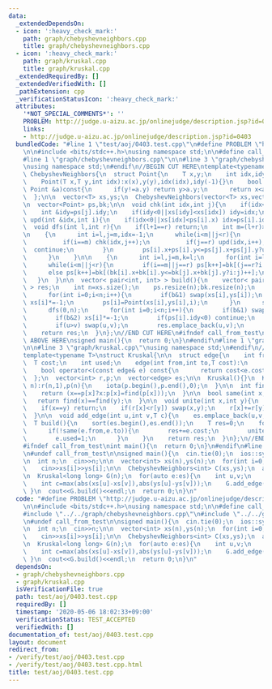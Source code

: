 ```yaml
---
data:
  _extendedDependsOn:
  - icon: ':heavy_check_mark:'
    path: graph/chebyshevneighbors.cpp
    title: graph/chebyshevneighbors.cpp
  - icon: ':heavy_check_mark:'
    path: graph/kruskal.cpp
    title: graph/kruskal.cpp
  _extendedRequiredBy: []
  _extendedVerifiedWith: []
  _pathExtension: cpp
  _verificationStatusIcon: ':heavy_check_mark:'
  attributes:
    '*NOT_SPECIAL_COMMENTS*': ''
    PROBLEM: http://judge.u-aizu.ac.jp/onlinejudge/description.jsp?id=0403
    links:
    - http://judge.u-aizu.ac.jp/onlinejudge/description.jsp?id=0403
  bundledCode: "#line 1 \"test/aoj/0403.test.cpp\"\n#define PROBLEM \"http://judge.u-aizu.ac.jp/onlinejudge/description.jsp?id=0403\"\
    \n\n#include <bits/stdc++.h>\nusing namespace std;\n\n#define call_from_test\n\
    #line 1 \"graph/chebyshevneighbors.cpp\"\n\n#line 3 \"graph/chebyshevneighbors.cpp\"\
    \nusing namespace std;\n#endif\n//BEGIN CUT HERE\ntemplate<typename T>\nstruct\
    \ ChebyshevNeighbors{\n  struct Point{\n    T x,y;\n    int idx,idy;\n    Point(){}\n\
    \    Point(T x,T y,int idx):x(x),y(y),idx(idx),idy(-1){}\n    bool operator<(const\
    \ Point &a)const{\n      if(y!=a.y) return y>a.y;\n      return x<a.x;\n    }\n\
    \  };\n\n  vector<T> xs,ys;\n  ChebyshevNeighbors(vector<T> xs,vector<T> ys):xs(xs),ys(ys){}\n\
    \n  vector<Point> ps,bk;\n\n  void chk(int idx,int j){\n    if(idx<0) return;\n\
    \    int &idy=ps[j].idy;\n    if(idy<0||xs[idy]<xs[idx]) idy=idx;\n  }\n\n  void\
    \ upd(int &idx,int i){\n    if(idx<0||xs[idx]<ps[i].x) idx=ps[i].idx;\n  }\n\n\
    \  void dfs(int l,int r){\n    if(l+1==r) return;\n    int m=(l+r)>>1;\n    dfs(l,m);dfs(m,r);\n\
    \n    {\n      int i=l,j=m,idx=-1;\n      while(i<m||j<r){\n        if(i==m||j==r){\n\
    \          if(i==m) chk(idx,j++);\n          if(j==r) upd(idx,i++);\n        \
    \  continue;\n        }\n        ps[i].x+ps[i].y<=ps[j].x+ps[j].y?upd(idx,i++):chk(idx,j++);\n\
    \      }\n    }\n\n    {\n      int i=l,j=m,k=l;\n      for(int i=l;i<r;i++) bk[i]=ps[i];\n\
    \      while(i<m||j<r){\n        if(i==m||j==r) ps[k++]=bk[(j==r?i:j)++];\n  \
    \      else ps[k++]=bk[(bk[i].x+bk[i].y<=bk[j].x+bk[j].y?i:j)++];\n      }\n \
    \   }\n  }\n\n  vector< pair<int, int> > build(){\n    vector< pair<int, int>\
    \ > res;\n    int n=xs.size();\n    ps.resize(n);bk.resize(n);\n    for(int b=0;b<4;b++){\n\
    \      for(int i=0;i<n;i++){\n        if(b&1) swap(xs[i],ys[i]);\n        if(b&2)\
    \ xs[i]*=-1;\n        ps[i]=Point(xs[i],ys[i],i);\n      }\n      sort(ps.begin(),ps.end());\n\
    \      dfs(0,n);\n      for(int i=0;i<n;i++){\n        if(b&1) swap(xs[i],ys[i]);\n\
    \        if(b&2) xs[i]*=-1;\n        if(ps[i].idy<0) continue;\n        int u=ps[i].idx,v=ps[i].idy;\n\
    \        if(u>v) swap(u,v);\n        res.emplace_back(u,v);\n      }\n    }\n\
    \    return res;\n  }\n};\n//END CUT HERE\n#ifndef call_from_test\n\n//INSERT\
    \ ABOVE HERE\nsigned main(){\n  return 0;\n}\n#endif\n#line 1 \"graph/kruskal.cpp\"\
    \n\n#line 3 \"graph/kruskal.cpp\"\nusing namespace std;\n#endif\n//BEGIN CUT HERE\n\
    template<typename T>\nstruct Kruskal{\n\n  struct edge{\n    int from,to;\n  \
    \  T cost;\n    int used;\n    edge(int from,int to,T cost):\n      from(from),to(to),cost(cost),used(0){}\n\
    \    bool operator<(const edge& e) const{\n      return cost<e.cost;\n    }\n\
    \  };\n  vector<int> r,p;\n  vector<edge> es;\n\n  Kruskal(){}\n  Kruskal(int\
    \ n):r(n,1),p(n){\n    iota(p.begin(),p.end(),0);\n  }\n\n  int find(int x){\n\
    \    return (x==p[x]?x:p[x]=find(p[x]));\n  }\n\n  bool same(int x,int y){\n \
    \   return find(x)==find(y);\n  }\n\n  void unite(int x,int y){\n    x=find(x);y=find(y);\n\
    \    if(x==y) return;\n    if(r[x]<r[y]) swap(x,y);\n    r[x]+=r[y];\n    p[y]=x;\n\
    \  }\n\n  void add_edge(int u,int v,T c){\n    es.emplace_back(u,v,c);\n  }\n\n\
    \  T build(){\n    sort(es.begin(),es.end());\n    T res=0;\n    for(auto &e:es){\n\
    \      if(!same(e.from,e.to)){\n        res+=e.cost;\n        unite(e.from,e.to);\n\
    \        e.used=1;\n      }\n    }\n    return res;\n  }\n};\n//END CUT HERE\n\
    #ifndef call_from_test\nint main(){\n  return 0;\n}\n#endif\n#line 9 \"test/aoj/0403.test.cpp\"\
    \n#undef call_from_test\n\nsigned main(){\n  cin.tie(0);\n  ios::sync_with_stdio(0);\n\
    \n  int n;\n  cin>>n;\n\n  vector<int> xs(n),ys(n);\n  for(int i=0;i<n;i++)\n\
    \    cin>>xs[i]>>ys[i];\n\n  ChebyshevNeighbors<int> C(xs,ys);\n  auto es=C.build();\n\
    \n  Kruskal<long long> G(n);\n  for(auto e:es){\n    int u,v;\n    tie(u,v)=e;\n\
    \    int c=max(abs(xs[u]-xs[v]),abs(ys[u]-ys[v]));\n    G.add_edge(u,v,c);\n \
    \ }\n  cout<<G.build()<<endl;\n  return 0;\n}\n"
  code: "#define PROBLEM \"http://judge.u-aizu.ac.jp/onlinejudge/description.jsp?id=0403\"\
    \n\n#include <bits/stdc++.h>\nusing namespace std;\n\n#define call_from_test\n\
    #include \"../../graph/chebyshevneighbors.cpp\"\n#include \"../../graph/kruskal.cpp\"\
    \n#undef call_from_test\n\nsigned main(){\n  cin.tie(0);\n  ios::sync_with_stdio(0);\n\
    \n  int n;\n  cin>>n;\n\n  vector<int> xs(n),ys(n);\n  for(int i=0;i<n;i++)\n\
    \    cin>>xs[i]>>ys[i];\n\n  ChebyshevNeighbors<int> C(xs,ys);\n  auto es=C.build();\n\
    \n  Kruskal<long long> G(n);\n  for(auto e:es){\n    int u,v;\n    tie(u,v)=e;\n\
    \    int c=max(abs(xs[u]-xs[v]),abs(ys[u]-ys[v]));\n    G.add_edge(u,v,c);\n \
    \ }\n  cout<<G.build()<<endl;\n  return 0;\n}\n"
  dependsOn:
  - graph/chebyshevneighbors.cpp
  - graph/kruskal.cpp
  isVerificationFile: true
  path: test/aoj/0403.test.cpp
  requiredBy: []
  timestamp: '2020-05-06 18:02:33+09:00'
  verificationStatus: TEST_ACCEPTED
  verifiedWith: []
documentation_of: test/aoj/0403.test.cpp
layout: document
redirect_from:
- /verify/test/aoj/0403.test.cpp
- /verify/test/aoj/0403.test.cpp.html
title: test/aoj/0403.test.cpp
---
```

